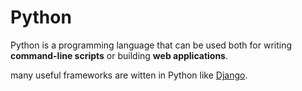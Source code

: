 # Python

Python is a programming language that can be used both for writing **command-line scripts** or building **web applications**.

many useful frameworks are witten in Python like [Django](/wiki/Django).
